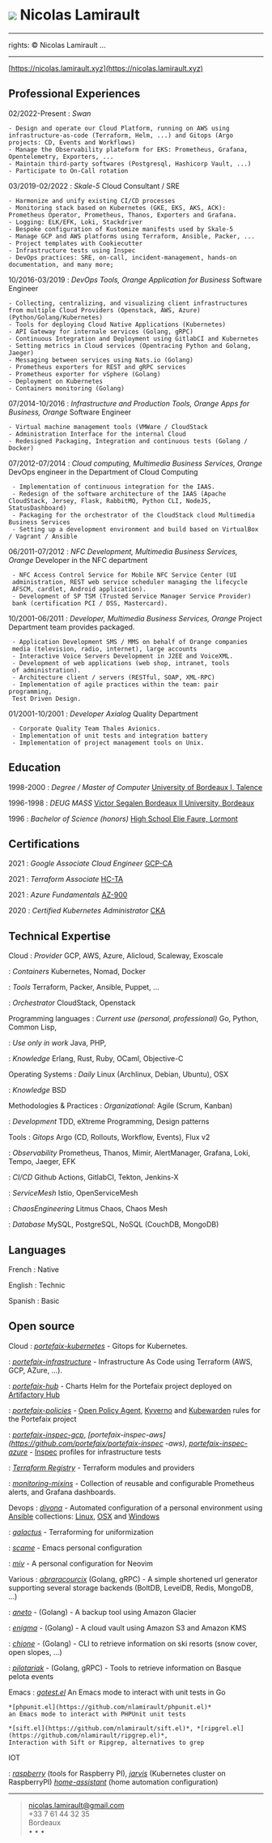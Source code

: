 ![](me.jpg) Nicolas Lamirault
===========================================
---
rights: © Nicolas Lamirault
...

----

[https://nicolas.lamirault.xyz](https://nicolas.lamirault.xyz)

Professional Experiences
---------------------------

02/2022-Present
:   *Swan*

    - Design and operate our Cloud Platform, running on AWS using infrastructure-as-code (Terraform, Helm, ...) and Gitops (Argo projects: CD, Events and Workflows)
    - Manage the Observability plateform for EKS: Prometheus, Grafana, Opentelemetry, Exporters, ...
    - Maintain third-party softwares (Postgresql, Hashicorp Vault, ...)
    - Participate to On-Call rotation

03/2019-02/2022
:   *Skale-5*
    Cloud Consultant / SRE

    - Harmonize and unify existing CI/CD processes
    - Monitoring stack based on Kubernetes (GKE, EKS, AKS, ACK): Prometheus Operator, Prometheus, Thanos, Exporters and Grafana.
    - Logging: ELK/EFK, Loki, Stackdriver
    - Bespoke configuration of Kustomize manifests used by Skale-5
    - Manage GCP and AWS platforms using Terraform, Ansible, Packer, ...
    - Project templates with Cookiecutter
    - Infrastructure tests using Inspec
    - DevOps practices: SRE, on-call, incident-management, hands-on documentation, and many more;

10/2016-03/2019
:   *DevOps Tools, Orange Application for Business*
    Software Engineer

    - Collecting, centralizing, and visualizing client infrastructures from multiple Cloud Providers (Openstack, AWS, Azure) (Python/Golang/Kubernetes)
    - Tools for deploying Cloud Native Applications (Kubernetes)
    - API Gateway for internale services (Golang, gRPC)
    - Continuous Integration and Deployment using GitlabCI and Kubernetes
    - Setting metrics in Cloud services (Opentracing Python and Golang, Jaeger)
    - Messaging between services using Nats.io (Golang)
    - Prometheus exporters for REST and gRPC services
    - Prometheus exporter for vSphere (Golang)
    - Deployment on Kubernetes
    - Containers monitoring (Golang)

07/2014-10/2016
:    *Infrastructure and Production Tools, Orange Apps for Business, Orange*
     Software Engineer

    - Virtual machine management tools (VMWare / CloudStack
    - Administration Interface for the internal Cloud
    - Redesigned Packaging, Integration and continuous tests (Golang / Docker)

07/2012-07/2014
:    *Cloud computing, Multimedia Business Services, Orange*
     DevOps engineer in the Department of Cloud Computing

     - Implementation of continuous integration for the IAAS.
     - Redesign of the software architecture of the IAAS (Apache CloudStack, Jersey, Flask, RabbitMQ, Python CLI, NodeJS, StatusDashboard)
     - Packaging for the orchestrator of the CloudStack cloud Multimedia Business Services
     - Setting up a development environment and build based on VirtualBox / Vagrant / Ansible

06/2011-07/2012
:    *NFC Development, Multimedia Business Services, Orange*
     Developer in the NFC department

     - NFC Access Control Service for Mobile NFC Service Center (UI
     administration, REST web service scheduler managing the lifecycle
     AFSCM, cardlet, Android application).
     - Development of SP TSM (Trusted Service Manager Service Provider)
     bank (certification PCI / DSS, Mastercard).

10/2001-06/2011
:   *Developer, Multimedia Business Services, Orange*
     Project Department team provides packaged.

     - Application Development SMS / MMS on behalf of Orange companies
     media (television, radio, internet), large accounts
     - Interactive Voice Servers Development in J2EE and VoiceXML.
     - Development of web applications (web shop, intranet, tools
     of administration).
     - Architecture client / servers (RESTful, SOAP, XML-RPC)
     - Implementation of agile practices within the team: pair programming,
     Test Driven Design.

01/2001-10/2001
:    *Developer Axialog*
     Quality Department

     - Corporate Quality Team Thales Avionics.
     - Implementation of unit tests and integration battery
     - Implementation of project management tools on Unix.

Education
-------------

1998-2000
:   *Degree / Master of Computer*
    [University of Bordeaux I, Talence](http://www.u-bordeaux1.fr)

1996-1998
:   *DEUG MASS*
    [Victor Segalen Bordeaux II University, Bordeaux](http://www.univ-bordeauxsegalen.fr/)

1996
:   *Bachelor of Science (honors)*
    [High School Elie Faure, Lormont](https://www.lyc-eliefaure.fr/)

Certifications
---------------

2021
:   *Google Associate Cloud Engineer*
    [GCP-CA](https://www.credential.net/c041d499-93e8-45ad-ba20-a009be2fcae9#gs.rdwcwu/public_url)

2021
:   *Terraform Associate*
    [HC-TA](https://www.youracclaim.com/badges/77499f0d-d149-4941-9c1c-03e01b837bf5/public_url)

2021
:   *Azure Fundamentals*
    [AZ-900](https://www.youracclaim.com/badges/77499f0d-d149-4941-9c1c-03e01b837bf5/public_url)

2020
:   *Certified Kubernetes Administrator*
    [CKA](https://www.youracclaim.com/badges/f6acd9c5-89b7-43e9-928c-dbaa9dcd9e9c/public_url)

Technical Expertise
--------------------

Cloud
:   *Provider*
    GCP, AWS, Azure, Alicloud, Scaleway, Exoscale

:   *Containers*
    Kubernetes, Nomad, Docker

:   *Tools*
    Terraform, Packer, Ansible, Puppet, ...

:   *Orchestrator*
    CloudStack, Openstack

Programming languages
:   *Current use (personal, professional)*
    Go, Python, Common Lisp,

:   *Use only in work*
    Java, PHP,

:   *Knowledge*
    Erlang, Rust, Ruby, OCaml, Objective-C

Operating Systems
:   *Daily*
    Linux (Archlinux, Debian, Ubuntu), OSX

:   *Knowledge*
    BSD

Methodologies & Practices
:   *Organizational:*
    Agile (Scrum, Kanban)

:   *Development*
    TDD, eXtreme Programming, Design patterns

Tools
:   *Gitops*
    Argo (CD, Rollouts, Workflow, Events), Flux v2

:   *Observability*
    Prometheus, Thanos, Mimir, AlertManager, Grafana, Loki, Tempo, Jaeger, EFK

:   *CI/CD*
    Github Actions, GitlabCI, Tekton, Jenkins-X

:   *ServiceMesh*
    Istio, OpenServiceMesh

:   *ChaosEngineering*
    Litmus Chaos, Chaos Mesh

:   *Database*
    MySQL, PostgreSQL, NoSQL (CouchDB, MongoDB)

Languages
---------

French
:   Native

English
:   Technic

Spanish
:   Basic

Open source
----------------

Cloud
:   *[portefaix-kubernetes](https://github.com/portefaix-kubernetes)* -
    Gitops for Kubernetes.

:   *[portefaix-infrastructure](https://github.com/portefaix-infrastructure)* -
    Infrastructure As Code using Terraform (AWS, GCP, AZure, ...).

:   *[portefaix-hub](https://github.com/portefaix-hub)* -
    Charts Helm for the Portefaix project deployed on [Artifactory Hub](https://artifacthub.io/packages/search?page=1&repo=portefaix-hub)

:   *[portefaix-policies](https://github.com/portefaix-policies)* -
    [Open Policy Agent](https://www.openpolicyagent.org/), [Kyverno](https://kyverno.io/) and [Kubewarden](https://www.kubewarden.io/) rules for the Portefaix project

:   *[portefaix-inspec-gcp](https://github.com/portefaix/portefaix-inspec-gcp)*, *[portefaix-inspec-aws](https://github.com/portefaix/portefaix-inspec -aws)*, *[portefaix-inspec-azure](https://github.com/portefaix/portefaix-inspec-azure)* -
    [Inspec](https://inspec.io) profiles for infrastructure tests

:   *[Terraform Registry](https://registry.terraform.io/namespaces/nlamirault)* -
    Terraform modules and providers

:   *[monitoring-mixins](https://github.com/nlamirault/monitoring-mixins)* -
    Collection of reusable and configurable Prometheus alerts, and Grafana dashboards.

Devops
:   *[divona](https://github.com/nlamirault/divona)* -
    Automated configuration of a personal environment using [Ansible](https://www.ansible.com/) collections: [Linux](https://github.com/divona-roles/ansible-collection-linux), [OSX](https://github.com/divona-roles/ansible-collection-mac) and [Windows](https://github.com/divona-roles/ansible-collection-windows)

:   *[galactus](https://github.com/nlamirault/galactus)* -
    Terraforming for uniformization

:   *[scame](https://github.com/nlamirault/scame)* -
    Emacs personal configuration

:   *[miv](https://github.com/nlamirault/miv)* -
    A personal configuration for Neovim

Various
:   *[abraracourcix](https://github.com/nlamirault/abraracourcix)* (Golang, gRPC) -
    A simple shortened url generator supporting several storage backends (BoltDB, LevelDB, Redis, MongoDB, ...)

:   *[aneto](https://github.com/nlamirault/aneto)* - (Golang) -
    A backup tool using Amazon Glacier

:   *[enigma](https://github.com/nlamirault/enigma)* - (Golang) -
    A cloud vault using Amazon S3 and Amazon KMS

:   *[chione](https://github.com/nlamirault/chione)* - (Golang) -
    CLI to retrieve information on ski resorts (snow cover, open slopes, ...)

:   *[pilotariak](https://github.com/pilotariak)* - (Golang, gRPC) -
    Tools to retrieve information on Basque pelota events

Emacs
:   *[gotest.el](https://github.com/nlamirault/gotest.el)*
    An Emacs mode to interact with unit tests in Go

    *[phpunit.el](https://github.com/nlamirault/phpunit.el)*
    an Emacs mode to interact with PHPUnit unit tests

    *[sift.el](https://github.com/nlamirault/sift.el)*, *[ripgrel.el](https://github.com/nlamirault/ripgrep.el)*,
    Interaction with Sift or Ripgrep, alternatives to grep

IOT

:   *[raspberry](https://github.com/nlamirault/framboise)* (tools for Raspberry PI),
    *[jarvis](https://github.com/zeiot/jarvis)* (Kubernetes cluster on RaspberryPI)
    *[home-assistant](https://github.com/nlamirault/home-assistant-configuration)* (home automation configuration)

------
> <nicolas.lamirault@gmail.com> <br /> +33 7 61 44 32 35 <br /> Bordeaux <br />
> <a href="https://github.com/nlamirault" alt="Github"><i class="fa fa-github"></i></a> •
> <a href="https://twitter.com/nlamirault" alt="Twitter"><i class="fa fa-twitter"></i> </a> •
> <a href="https://www.linkedin.com/in/nicolaslamirault" alt="Linkedin"><i class="fa fa-linkedin"></i> </a> •
> <a href="https://keybase.io/nlamirault"><i class="fa fa-key"></i></a>
